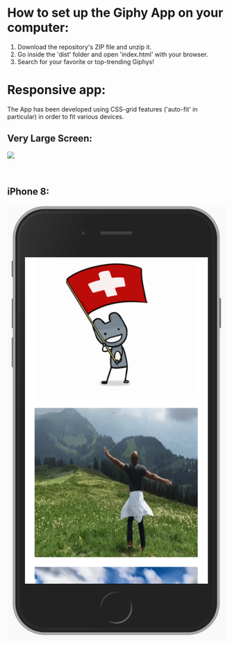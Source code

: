 # How to set up the Giphy App on your computer:
1. Download the repository's ZIP file and unzip it.
2. Go inside the 'dist' folder and open 'index.html' with your browser.
3. Search for your favorite or top-trending Giphys!

# Responsive app:
The App has been developed using CSS-grid features ('auto-fit' in particular) in order to fit various devices.

## Very Large Screen:
![](images/image01.png)

<br>

## iPhone 8:
![](images/image02.png)
